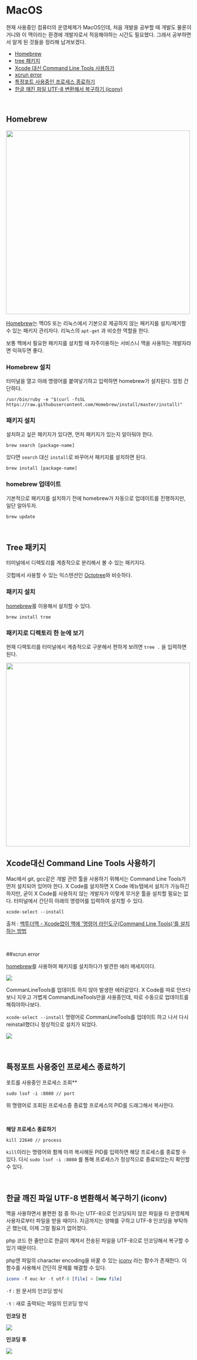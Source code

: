 # MacOS

현재 사용중인 컴퓨터의 운영체제가 MacOS인데, 처음 개발을 공부할 때 개발도 물론이거니와 이 맥이라는 환경에 개발자로서 적응해야하는 시간도 필요했다. 그래서 공부하면서 알게 된 것들을 정리해 남겨보겠다.

- [Homebrew](#homebrew)
- [tree 패키지](#package-tree)
- [Xcode 대신 Command Line Tools 사용하기](#commandlinetools)
- [xcrun error](#xcrun-error)
- [특정포트 사용중인 프로세스 종료하기](#killproc)
- [한글 깨진 파일 UTF-8 변환해서 복구하기 (iconv)](#iconv)

<br>

## <a name="homebrew"></a>Homebrew

<img src="http://www.mediafire.com/convkey/011a/ug38gl0hjk0f0s1zg.jpg" width="500" />

[Homebrew](https://brew.sh/index_ko)는 맥OS 또는 리눅스에서 기본으로 제공하지 않는 패키지를 설치/제거할 수 있는 패키지 관리자다. 리눅스의 `apt-get` 과 비슷한 역할을 한다.

보통 맥에서 필요한 패키지를 설치할 때 자주이용하는 서비스니 맥을 사용하는 개발자라면 익혀두면 좋다.

### Homebrew 설치

터미널을 열고 아래 명령어를 붙여넣기하고 입력하면 homebrew가 설치된다. 엄청 간단하다.

`/usr/bin/ruby -e "$(curl -fsSL https://raw.githubusercontent.com/Homebrew/install/master/install)"`



### 패키지 설치

설치하고 싶은 패키지가 있다면, 먼저 패키지가 있는지 알아둬야 한다.

`brew search [package-name]`

있다면 `search` 대신 `install`로 바꾸어서 패키지를 설치하면 된다.

`brew install [package-name]`



### homebrew 업데이트

기본적으로 패키지를 설치하기 전에 homebrew가 자동으로 업데이트를 진행하지만, 일단 알아두자.

`brew update`

<br>

## <a name="package-tree"></a>Tree 패키지

터미널에서 디렉토리를 계층적으로 분리해서 볼 수 있는 패키지다.

깃헙에서 사용할 수 있는 익스텐션인 [Octotree](https://www.octotree.io/)와 비슷하다.



### 패키지 설치

[homebrew](#homebrew)를 이용해서 설치할 수 있다. 

`brew install tree`



### 패키지로 디렉토리 한 눈에 보기

현재 디렉토리를 터미널에서 계층적으로 구분해서 편하게 보려면 `tree .` 을 입력하면 된다.

<img src="http://www.mediafire.com/convkey/0813/u5n9x04o217pgqezg.jpg" width="500" />

<br>

## <a name="commandlinetools"></a>Xcode대신 Command Line Tools 사용하기

Mac에서 git, gcc같은 개발 관련 툴을 사용하기 위해서는 Command Line Tools가 먼저 설치되어 있어야 한다. X Code를 설치하면 X Code 메뉴탭에서 설치가 가능하긴 하지만, 굳이 X Code를 사용하지 않는 개발자가 이렇게 무거운 툴을 설치할 필요는 없다. 터미널에서 간단히 아래의 명령어를 입력하여 설치할 수 있다.

`xcode-select --install`

출처 : [백투더맥 - Xcode없이 맥에 '명령어 라인도구(Command Line Tools)'를 설치하는 방법](https://macnews.tistory.com/4243)

<br>

##<a name="xcrun-error"></a>xcrun error

[homebrew](#homebrew)를 사용하여 패키지를 설치하다가 발견한 에러 메세지이다. 

![](http://www.mediafire.com/convkey/59f5/9b1hga2g4vm82znzg.jpg)

CommanLineTools를 업데이트 하지 않아 발생한 에러같았다. X Code를 따로 안쓰다보니 지우고 가볍게 CommandLineTools만을 사용중인데, 따로 수동으로 업데이트를 해줘야하나보다.

`xcode-select --install` 명령어로 CommanLineTools를 업데이트 하고 나서 다시 reinstall했더니 정상적으로 설치가 되었다.

![](http://www.mediafire.com/convkey/e0a1/sfyajpnpwqt9ytbzg.jpg)

<br>

## <a name="killproc"></a>특정포트 사용중인 프로세스 종료하기

포트를 사용중인 프로세스 조회**

```
sudo lsof -i :8080 // port
```

위 명령어로 조회된 프로세스중 종료할 프로세스의 PID를 드래그해서 복사한다.

<br>

**해당 프로세스 종료하기**

```
kill 22640 // process
```

`kill`이라는 명령어와 함께 아까 복사해둔 PID를 입력하면 해당 프로세스를 종료할 수 있다. 다시 `sudo lsof -i :8080` 를 통해 프로세스가 정상적으로 종료되었는지 확인할 수 있다.

<br>

## <a name="iconv"></a>한글 깨진 파일 UTF-8 변환해서 복구하기 (iconv)

맥을 사용하면서 불편한 점 중 하나는 UTF-8으로 인코딩되지 않은 파일을 타 운영체제 사용자로부터 파일을 받을 때이다. 지금까지는 양해를 구하고 UTF-8 인코딩을 부탁하곤 했는데, 이제 그럴 필요가 없어졌다.

php 코드 한 줄만으로 한글이 깨져서 전송된 파일을 UTF-8으로 인코딩해서 복구할 수 있기 때문이다.<br>

php엔 파일의 character encoding을 바꿀 수 있는 <a href="https://www.php.net/manual/en/function.iconv.php" target="_blank">iconv</a> 라는 함수가 존재한다. 이 함수를 사용해서 간단히 문제를 해결할 수 있다.

```php
iconv -f euc-kr -t utf-8 [file] > [new file]
```

`-f` : 원 문서의 인코딩 방식

`-t` : 새로 출력되는 파일의 인코딩 방식



**인코딩 전**

<img src="http://www.mediafire.com/convkey/8d6c/eu9kzcicc80xofdzg.jpg" />

**인코딩 후**

<img src="http://www.mediafire.com/convkey/c90f/tlln4gcjwkk8uujzg.jpg" />
